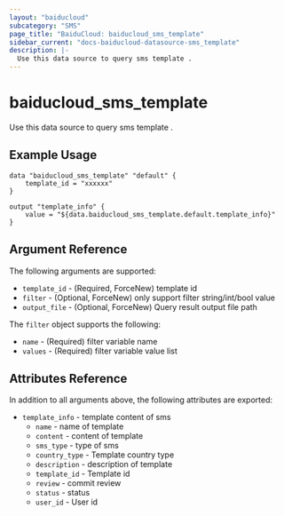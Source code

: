 ```yaml
---
layout: "baiducloud"
subcategory: "SMS"
page_title: "BaiduCloud: baiducloud_sms_template"
sidebar_current: "docs-baiducloud-datasource-sms_template"
description: |-
  Use this data source to query sms template .
---
```


# baiducloud_sms_template

Use this data source to query sms template .

## Example Usage

```hcl
data "baiducloud_sms_template" "default" {
	template_id = "xxxxxx"
}

output "template_info" {
 	value = "${data.baiducloud_sms_template.default.template_info}"
}
```

## Argument Reference

The following arguments are supported:

* `template_id` - (Required, ForceNew) template id
* `filter` - (Optional, ForceNew) only support filter string/int/bool value
* `output_file` - (Optional, ForceNew) Query result output file path

The `filter` object supports the following:

* `name` - (Required) filter variable name
* `values` - (Required) filter variable value list

## Attributes Reference

In addition to all arguments above, the following attributes are exported:

* `template_info` - template content of sms
  * `name` - name of template
  * `content` - content of template
  * `sms_type` - type of sms
  * `country_type` - Template country type
  * `description` - description of template
  * `template_id` - Template id
  * `review` - commit review
  * `status` - status
  * `user_id` - User id


